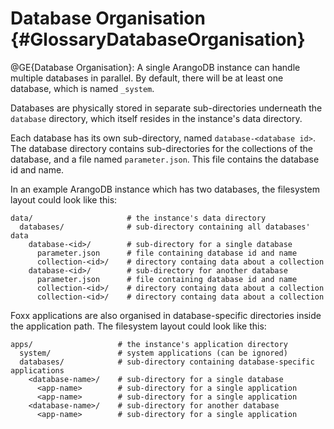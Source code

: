 Database Organisation {#GlossaryDatabaseOrganisation}
=====================================================

@GE{Database Organisation}: A single ArangoDB instance can handle multiple
databases in parallel. By default, there will be at least one database, which
is named `_system`.

Databases are physically stored in separate sub-directories underneath the
`database` directory, which itself resides in the instance's data directory. 

Each database has its own sub-directory, named `database-<database id>`. The
database directory contains sub-directories for the collections of the 
database, and a file named `parameter.json`. This file contains the database
id and name.

In an example ArangoDB instance which has two databases, the filesystem 
layout could look like this:

    data/                     # the instance's data directory
      databases/              # sub-directory containing all databases' data
        database-<id>/        # sub-directory for a single database
          parameter.json      # file containing database id and name
          collection-<id>/    # directory containg data about a collection
        database-<id>/        # sub-directory for another database
          parameter.json      # file containing database id and name
          collection-<id>/    # directory containg data about a collection
          collection-<id>/    # directory containg data about a collection

Foxx applications are also organised in database-specific directories inside
the application path. The filesystem layout could look like this:

    apps/                   # the instance's application directory
      system/               # system applications (can be ignored)
      databases/            # sub-directory containing database-specific applications
        <database-name>/    # sub-directory for a single database
          <app-name>        # sub-directory for a single application
          <app-name>        # sub-directory for a single application
        <database-name>/    # sub-directory for another database
          <app-name>        # sub-directory for a single application

